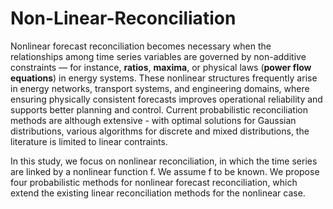 # Non-Linear-Reconciliation

Nonlinear forecast reconciliation becomes necessary when the relationships among time series variables are governed by non-additive constraints — for instance, **ratios**, **maxima**, or physical laws  (**power flow equations**) in energy systems. These nonlinear structures frequently arise in energy networks, transport systems, and engineering domains, where ensuring physically consistent forecasts improves operational reliability and supports better planning and control. Current probabilistic reconciliation methods are although extensive - with optimal solutions for Gaussian distributions, various algorithms for discrete and mixed distributions, the literature is limited to linear contraints. 

In this study, we focus on nonlinear reconciliation, in which the time series are linked by a nonlinear function f. We assume f to be known. We propose four probabilistic methods for nonlinear forecast reconciliation, which extend the existing linear reconciliation methods for the nonlinear case.



